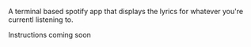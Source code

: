 A terminal based spotify app that displays the lyrics for whatever you're currentl listening to. 
  
Instructions coming soon
